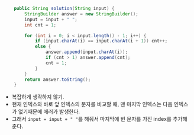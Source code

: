 ```java
    public String solution(String input) {
        StringBuilder answer = new StringBuilder();
        input = input + " ";
        int cnt = 1;

        for (int i = 0; i < input.length() - 1; i++) {
            if (input.charAt(i) == input.charAt(i + 1)) cnt++;
            else {
                answer.append(input.charAt(i));
                if (cnt > 1) answer.append(cnt);
                cnt = 1;
            }
        }
        return answer.toString();
    }
```
- 복잡하게 생각하지 않기.
- 현재 인덱스와 바로 앞 인덱스의 문자를 비교할 때, 맨 마지막 인덱스는 다음 인덱스가 없기때문에 에러가 발생한다.
- 그래서 `input = input + " "`를 해줘서 마지막에 빈 문자를 가진 index를 추가해준다.